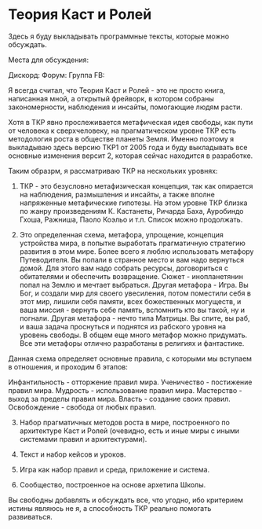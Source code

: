 # Теория Каст и Ролей

Здесь я буду выкладывать программные тексты, которые можно обсуждать.

Места для обсуждения:

Дискорд:
Форум:
Группа FB:

Я всегда считал, что Теория Каст и Ролей - это не просто книга, написанная мной, а открытый фрейворк, в котором собраны закономерности, наблюдения и инсайты, помогающие людям расти. 

Хотя в ТКР явно прослеживается метафическая идея свободы, как пути от человека к сверхчеловеку, на прагматическом уровне ТКР есть методология роста в обществе планеты Земля. Именно поэтому я выкладываю здесь версию ТКР1 от 2005 года и буду выкладывать все основные изменения версит 2, которая сейчас находится в разработке.

Таким образрм, я рассматриваю ТКР на нескольких уровнях:

1. ТКР - это безусловно метафизическая концепция, так как опирается на наблюдения, размышления и инсайты, а также вполне напряженные метафические гипотезы. На этом уровне ТКР близка по жанру произведениям К. Кастанеты,  Ричарда Баха, Ауробиндо Гхоша, Ражниша, Паоло Коэльо и т.п. Список можно продолжать.  

2. Это определенная схема, метафора, упрощение, концепция устройства мира, в попытке выработать прагматичную стратегию развития в этом мире. Более всего я люблю использовать метафору Путеводителя. Вы попали в странное место и вам надо вернуться домой. Для этого вам надо собрать ресурсы, договориться с обитателями и обеспечить возвращение. Сюжет - инопланетянин попал на Землю и мечтает выбраться. Другая метафора - Игра. Вы Бог, и создали мир для своего увесиления, потом поместили себя в этот мир, лишили себя памяти, всех божественных могуществ, и ваша миссия - вернуть себе память, вспомнить кто вы такой, ну и погнали. Другая метафора - нечто типа Матрицы. Вы спите, вы раб, и ваша задача проснуться и поднятся из рабского уровня на уровень свободы. В общем еще много метафор можно придумать. Все эти метафоры отлично разработаны в религиях и фантастике. 

Данная схема определяет основные правила, с которыми мы вступаем в отношения, и проходим 6 этапов:

Инфантильность - отторжение правил мира.
Ученичество - постижение правил мира.
Мудрость - использование правил мира.
Мастерство - выход за пределы правил мира.
Власть - создание своих правил.
Освобождение - свобода от любых правил.

3. Набор прагматичных методов роста в мире, построенного по архитектуре Каст и Ролей (очевидно, есть и иные миры с иными системами правил и архитектурами).

4. Текст и набор кейсов и уроков.

5. Игра как набор правил и среда, приложение и система.

6. Сообщество, построенное на основе архетипа Школы.

Вы свободны добавлять и обсуждать все, что угодно, ибо критерием истины являюсь не я, а способность ТКР реально помогать развиваться.
